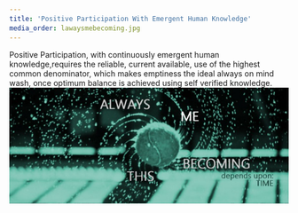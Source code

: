 ```yaml
---
title: 'Positive Participation With Emergent Human Knowledge'
media_order: lawaysmebecoming.jpg
---
```


Positive Participation, with continuously emergent human knowledge,requires the reliable, current available, use of the highest common denominator, which makes emptiness the ideal always on mind wash, once optimum balance is achieved using self verified knowledge.
![](lawaysmebecoming.jpg)